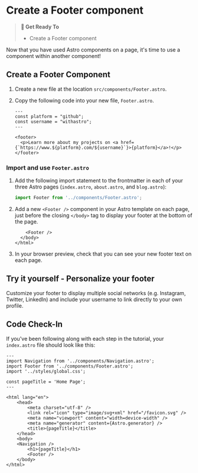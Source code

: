 # Create a Footer component

> **🎯 Get Ready To**
>
> - Create a Footer component

Now that you have used Astro components on a page, it's time to use a component within another component!

## Create a Footer Component

1. Create a new file at the location `src/components/Footer.astro`.

2. Copy the following code into your new file, `Footer.astro`.

    ```astro title="src/components/Footer.astro"
    ---
    const platform = "github";
    const username = "withastro";
    ---

    <footer>
      <p>Learn more about my projects on <a href={`https://www.${platform}.com/${username}`}>{platform}</a>!</p>
    </footer>
    ```

### Import and use `Footer.astro`

1. Add the following import statement to the frontmatter in each of your three Astro pages (`index.astro`, `about.astro`, and `blog.astro`):

    ```js
    import Footer from '../components/Footer.astro';
    ```

2. Add a new `<Footer />` component in your Astro template on each page, just before the closing `</body>` tag to display your footer at the bottom of the page. 

    ```astro ins={1}
        <Footer />
      </body>
    </html>
    ```

3. In your browser preview, check that you can see your new footer text on each page.

## Try it yourself - Personalize your footer

Customize your footer to display multiple social networks (e.g. Instagram, Twitter, LinkedIn) and include your username to link directly to your own profile.

## Code Check-In

If you've been following along with each step in the tutorial, your `index.astro` file should look like this:

```astro title="src/pages/index.astro"
---
import Navigation from '../components/Navigation.astro';
import Footer from '../components/Footer.astro';
import '../styles/global.css';

const pageTitle = 'Home Page';
---

<html lang="en">
	<head>
		<meta charset="utf-8" />
		<link rel="icon" type="image/svg+xml" href="/favicon.svg" />
		<meta name="viewport" content="width=device-width" />
		<meta name="generator" content={Astro.generator} />
		<title>{pageTitle}</title>
	</head>
	<body>
    <Navigation />
		<h1>{pageTitle}</h1>
		<Footer />
	</body>
</html>
```
